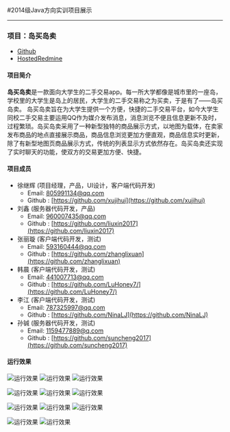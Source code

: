 #2014级Java方向实训项目展示

---------

### 项目：岛买岛卖

* [Github](https://github.com/xujihui/IslandTrading) 
* [HostedRedmine](http://www.hostedredmine.com/projects/island/wiki)

#### 项目简介

**岛买岛卖**是一款面向大学生的二手交易app。每一所大学都像是城市里的一座岛，学校里的大学生是岛上的居民，大学生的二手交易称之为买卖，于是有了——岛买岛卖。
岛买岛卖旨在为大学生提供一个方便，快捷的二手交易平台，如今大学生同校二手交易主要运用QQ作为媒介发布消息，消息浏览不便且信息更新不及时，过程繁琐。岛买岛卖采用了一种新型独特的商品展示方式，以地图为载体，在卖家发布商品的地点直接展示商品，商品信息浏览更加方便直观，商品信息实时更新，除了有新型地图页商品展示方式，传统的列表显示方式依然存在。岛买岛卖还实现了实时聊天的功能，使双方的交易更加方便、快捷。

#### 项目成员

* 徐继辉 (项目经理，产品，UI设计，客户端代码开发) 
    * Email: <805991134@qq.com>
    * Github : [https://github.com/xujihui](https://github.com/xujihui)
* 刘鑫 (服务器代码开发，产品) 
    * Email: <960007435@qq.com>
    * Github : [https://github.com/liuxin2017](https://github.com/liuxin2017)
* 张丽璇 (客户端代码开发，测试)
    * Email: <593160444@qq.com>
    * Github : [https://github.com/zhanglixuan](https://github.com/zhanglixuan)
* 韩晨 (客户端代码开发，测试)
    * Email: <441007713@qq.com>
    * Github : [https://github.com/LuHoney7/](https://github.com/LuHoney7/)
* 李江 (客户端代码开发，测试)
    * Email: <787325997@qq.com>
    * Github : [https://github.com/NinaLJ](https://github.com/NinaLJ)
* 孙铖 (服务器代码开发，测试)
    * Email: <1159477889@q.com>
    * Github : [https://github.com/suncheng2017](https://github.com/suncheng2017)

#### 运行效果
![运行效果](./image/岛卖岛卖/1.png)  ![运行效果](./iamge/岛卖岛卖/2.png)  ![运行效果](./iamge/岛卖岛卖/3.png)

![运行效果](./image/岛卖岛卖/4.png)  ![运行效果](./iamge/岛卖岛卖/5.png)  ![运行效果](./iamge/岛卖岛卖/6.png)

![运行效果](./image/岛卖岛卖/7.png)  ![运行效果](./iamge/岛卖岛卖/8.png)  ![运行效果](./iamge/岛卖岛卖/9.png)

![运行效果](./image/岛卖岛卖/10.png)  ![运行效果](./iamge/岛卖岛卖/11.png)